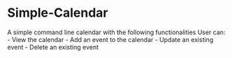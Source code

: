 # Simple-Calendar

A simple command line calendar with the following functionalities
 User can:
    - View the calendar
    - Add an event to the calendar
    - Update an existing event
    - Delete an existing event
